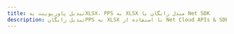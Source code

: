 ---title: تبدیل پاورپوینت بهXLSX، PPS به XLSX مبدل رایگان یا Net SDKdescription: تبدیل رایگانPPS به XLSX با استفاده از Net Cloud APIs & SDK. همچنین اسناد Microsoft PowerPoint را در Cloud ایجاد، ویرایش و رندر کنید.---